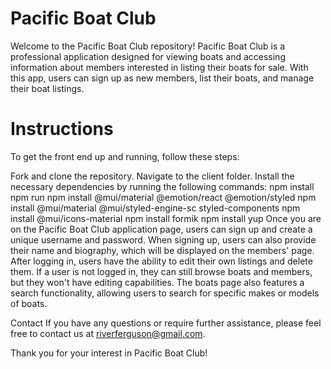 # Pacific Boat Club

Welcome to the Pacific Boat Club repository! Pacific Boat Club is a professional application designed for viewing boats and accessing information about members interested in listing their boats for sale. With this app, users can sign up as new members, list their boats, and manage their boat listings.

# Instructions

To get the front end up and running, follow these steps:

Fork and clone the repository.
Navigate to the client folder.
Install the necessary dependencies by running the following commands:
npm install
npm run
npm install @mui/material @emotion/react @emotion/styled
npm install @mui/material @mui/styled-engine-sc styled-components
npm install @mui/icons-material
npm install formik
npm install yup
Once you are on the Pacific Boat Club application page, users can sign up and create a unique username and password. When signing up, users can also provide their name and biography, which will be displayed on the members' page. After logging in, users have the ability to edit their own listings and delete them. If a user is not logged in, they can still browse boats and members, but they won't have editing capabilities. The boats page also features a search functionality, allowing users to search for specific makes or models of boats.


Contact
If you have any questions or require further assistance, please feel free to contact us at riverferguson@gmail.com.

Thank you for your interest in Pacific Boat Club!






    